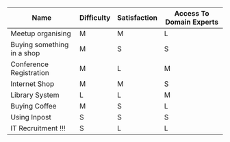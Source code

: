 | Name                       | Difficulty | Satisfaction | Access To Domain Experts
|----------------------------|------------|--------------|--------------------------|
| Meetup organising          | M          | M            | L                        |
| Buying something in a shop | M          | S            | S                        |
| Conference Registration    | M          | L            | M                        |
| Internet Shop              | M          | M            | S                        |
| Library System             | L          | L            | M                        |
| Buying Coffee              | M          | S            | L                        |
| Using Inpost               | S          | S            | S                        |
| IT Recruitment !!!         | S          | L            | L                        |
